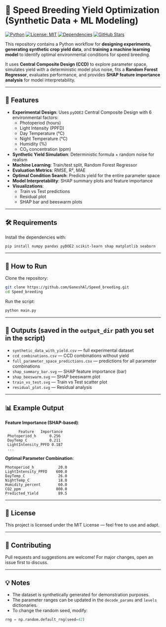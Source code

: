 # 🌱 Speed Breeding Yield Optimization (Synthetic Data + ML Modeling)

[![Python](https://img.shields.io/badge/Python-3.8%2B-blue.svg)](https://www.python.org/)
[![License: MIT](https://img.shields.io/badge/License-MIT-green.svg)](LICENSE)
[![Dependencies](https://img.shields.io/badge/dependencies-up%20to%20date-brightgreen.svg)](#-requirements)
[![GitHub Stars](https://img.shields.io/github/stars/GaneshAl/Speed_breeding?style=social)](https://github.com/GaneshAl/Speed_breeding/stargazers)

This repository contains a Python workflow for **designing experiments**, **generating synthetic crop yield data**, and **training a machine learning model** to identify optimal environmental conditions for speed breeding.  

It uses **Central Composite Design (CCD)** to explore parameter space, simulates yield with a deterministic model plus noise, fits a **Random Forest Regressor**, evaluates performance, and provides **SHAP feature importance analysis** for model interpretability.

---

## 📌 Features
- **Experimental Design**: Uses `pyDOE2` Central Composite Design with 6 environmental factors:
  - Photoperiod (hours)
  - Light Intensity (PPFD)
  - Day Temperature (°C)
  - Night Temperature (°C)
  - Humidity (%)
  - CO₂ concentration (ppm)
- **Synthetic Yield Simulation**: Deterministic formula + random noise for realism
- **Machine Learning**: Train/test split, Random Forest Regressor
- **Evaluation Metrics**: RMSE, R², MAE
- **Optimal Condition Search**: Predicts yield for the entire parameter space
- **Model Interpretability**: SHAP summary plots and feature importance
- **Visualizations**:
  - Train vs Test predictions
  - Residual plot
  - SHAP bar and beeswarm plots

---

## 🛠 Requirements
Install the dependencies with:
```bash
pip install numpy pandas pyDOE2 scikit-learn shap matplotlib seaborn
```

---

## 🚀 How to Run
Clone the repository:
```bash
git clone https://github.com/GaneshAl/Speed_breeding.git
cd Speed_breeding
```

Run the script:
```bash
python main.py
```

---

## 📂 Outputs (saved in the `output_dir` path you set in the script)
- `synthetic_data_with_yield.csv` — full experimental dataset
- `ccd_combinations.csv` — CCD combinations without yield
- `full_parameter_space_predictions.csv` — predictions for all parameter combinations
- `shap_summary_bar.svg` — SHAP feature importance (bar)
- `shap_beeswarm.svg` — SHAP beeswarm plot
- `train_vs_test.svg` — Train vs Test scatter plot
- `residual_plot.svg` — Residual analysis

---

## 📊 Example Output

**Feature Importance (SHAP-based)**:
```
      Feature   Importance
 Photoperiod_h      0.256
 DayTemp_C          0.211
 LightIntensity_PPFD 0.187
 ...
```

**Optimal Parameter Combination**:
```
Photoperiod_h           20.0
LightIntensity_PPFD    600.0
DayTemp_C               26.0
NightTemp_C             18.0
Humidity_percent        60.0
CO2_ppm                800.0
Predicted_Yield         89.5
```

---

## 📜 License
This project is licensed under the MIT License — feel free to use and adapt.

---

## 🤝 Contributing
Pull requests and suggestions are welcome! For major changes, open an issue first to discuss.

---

## 💡 Notes
- The dataset is synthetically generated for demonstration purposes.
- The parameter ranges can be updated in the `decode_params` and `levels` dictionaries.
- To change the random seed, modify:
```python
rng = np.random.default_rng(seed=42)
```

